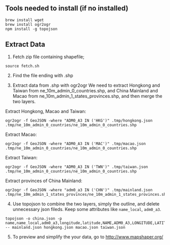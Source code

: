 ## Tools needed to install (if no installed)
```
brew install wget
brew install ogr2ogr
npm install -g topojson
```

## Extract Data
1. Fetch zip file containing shapefile;
```
source fetch.sh
```

2. Find the file ending with .shp

3. Extract data from .shp with ogr2ogr
We need to extract Hongkong and Taiwan from ne_10m_admin_0_countries.shp, and China Mainland and Macao from ne_10m_admin_1_states_provinces.shp, and then merge the two layers.

Extract Hongkong, Macao and Taiwan:
```
ogr2ogr -f GeoJSON -where "ADM0_A3 IN ('HKG')" .tmp/hongkong.json .tmp/ne_10m_admin_0_countries/ne_10m_admin_0_countries.shp
```
Extract Macao:
```
ogr2ogr -f GeoJSON -where "ADM0_A3 IN ('MAC')" .tmp/macao.json .tmp/ne_10m_admin_0_countries/ne_10m_admin_0_countries.shp
```

Extract Taiwan:
```
ogr2ogr -f GeoJSON -where "ADM0_A3 IN ('TWN')" .tmp/taiwan.json .tmp/ne_10m_admin_0_countries/ne_10m_admin_0_countries.shp
```

Extract provinces of China Mainland:
```
ogr2ogr -f GeoJSON -where "adm0_a3 IN ('CHN')" .tmp/mainland.json .tmp/ne_10m_admin_1_states_provinces/ne_10m_admin_1_states_provinces.shp
```

4. Use topojson to combine the two layers, simply the outline, and delete unnecessary json fileds. Keep some attributes like `name_local`, `adm0_a3`.
```
topojson -o china.json -p name,name_local,adm0_a3,longitude,latitude,NAME,ADM0_A3,LONGITUDE,LATITUDE -- mainland.json hongkong.json macao.json taiwan.json
```

5. To preview and simplify the your data, go to http://www.mapshaper.org/